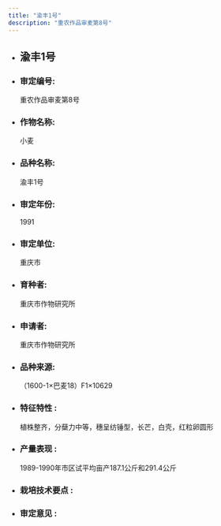 ```yaml
---
title: "渝丰1号"
description: "重农作品审麦第8号"
---
```

* ## 渝丰1号
* ###  审定编号:  
   重农作品审麦第8号

*  ### 作物名称:  
   小麦

*   ###  品种名称: 
    渝丰1号

*   ### 审定年份: 
    1991

*   ### 审定单位:  
    重庆市

*   ### 育种者:  
    重庆市作物研究所

*   ### 申请者:  
    重庆市作物研究所

*   ### 品种来源:  
    （1600-1×巴麦18）F1×10629

*   ### 特征特性 : 
    植株整齐，分蘖力中等，穗呈纺锤型，长芒，白壳，红粒卵圆形

*   ### 产量表现 : 
    1989-1990年市区试平均亩产187.1公斤和291.4公斤

*   ### 栽培技术要点 : 
    

*   ### 审定意见 : 
    

